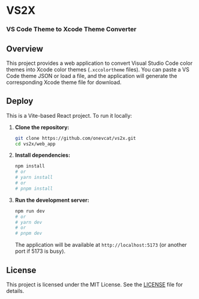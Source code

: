 # VS2X 

### VS Code Theme to Xcode Theme Converter

## Overview

This project provides a web application to convert Visual Studio Code color themes into Xcode color themes (`.xccolortheme` files). You can paste a VS Code theme JSON or load a file, and the application will generate the corresponding Xcode theme file for download.

## Deploy

This is a Vite-based React project. To run it locally:

1.  **Clone the repository:**
    ```bash
    git clone https://github.com/onevcat/vs2x.git
    cd vs2x/web_app
    ```

2.  **Install dependencies:**
    ```bash
    npm install
    # or
    # yarn install
    # or
    # pnpm install
    ```

3.  **Run the development server:**
    ```bash
    npm run dev
    # or
    # yarn dev
    # or
    # pnpm dev
    ```
    The application will be available at `http://localhost:5173` (or another port if 5173 is busy).

## License

This project is licensed under the MIT License. See the [LICENSE](LICENSE) file for details.

